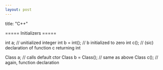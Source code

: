 ```yaml
---
layout: post
---
```


title: "C++"

===== Initializers =====

<file cpp>
int a;             // unitialized integer
int b = int();     // b initialized to zero
int c();           // (sic) declaration of function c returning int

Class a;           // calls default ctor
Class b = Class(); // same as above
Class c();         // again, function declaration
</file>

